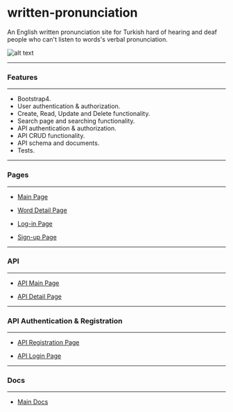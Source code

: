# written-pronunciation
An English written pronunciation site for Turkish hard of hearing and deaf people who can't listen to words's verbal pronunciation.

![alt text](https://i.imgur.com/XpJYj3J.png "Main Page Overview")

***
### Features
***

- Bootstrap4.
- User authentication & authorization.
- Create, Read, Update and Delete functionality.
- Search page and searching functionality.
- API authentication & authorization.
- API CRUD functionality.
- API schema and documents.
- Tests.

***
### Pages
***

- [Main Page](https://pronunciationksenofanex.herokuapp.com/)

- [Word Detail Page](https://pronunciationksenofanex.herokuapp.com/1/) 

- [Log-in Page](https://pronunciationksenofanex.herokuapp.com/users/login/)

- [Sign-up Page](https://pronunciationksenofanex.herokuapp.com/users/signup/) 

***
### API
***

- [API Main Page](https://pronunciationksenofanex.herokuapp.com/api/v1/)

- [API Detail Page](https://pronunciationksenofanex.herokuapp.com/api/v1/1/) 

***
### API Authentication & Registration
***

- [API Registration Page](https://pronunciationksenofanex.herokuapp.com/api/v1/rest-auth/registration/) 

- [API Login Page](https://pronunciationksenofanex.herokuapp.com/api-auth/login/?next=/api/v1/) 

***
### Docs
***

- [Main Docs]( https://pronunciationksenofanex.herokuapp.com/docs/) 
